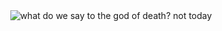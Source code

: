 <center>
  <img alt="what do we say to the god of death? not today" src="https://media.giphy.com/media/9RKLlD2oz5c7m/source.gif">  
</center>
